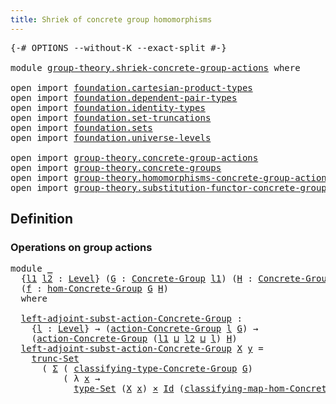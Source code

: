```yaml
---
title: Shriek of concrete group homomorphisms
---
```


<pre class="Agda"><a id="64" class="Symbol">{-#</a> <a id="68" class="Keyword">OPTIONS</a> <a id="76" class="Pragma">--without-K</a> <a id="88" class="Pragma">--exact-split</a> <a id="102" class="Symbol">#-}</a>

<a id="107" class="Keyword">module</a> <a id="114" href="group-theory.shriek-concrete-group-actions.html" class="Module">group-theory.shriek-concrete-group-actions</a> <a id="157" class="Keyword">where</a>

<a id="164" class="Keyword">open</a> <a id="169" class="Keyword">import</a> <a id="176" href="foundation.cartesian-product-types.html" class="Module">foundation.cartesian-product-types</a>
<a id="211" class="Keyword">open</a> <a id="216" class="Keyword">import</a> <a id="223" href="foundation.dependent-pair-types.html" class="Module">foundation.dependent-pair-types</a>
<a id="255" class="Keyword">open</a> <a id="260" class="Keyword">import</a> <a id="267" href="foundation.identity-types.html" class="Module">foundation.identity-types</a>
<a id="293" class="Keyword">open</a> <a id="298" class="Keyword">import</a> <a id="305" href="foundation.set-truncations.html" class="Module">foundation.set-truncations</a>
<a id="332" class="Keyword">open</a> <a id="337" class="Keyword">import</a> <a id="344" href="foundation.sets.html" class="Module">foundation.sets</a>
<a id="360" class="Keyword">open</a> <a id="365" class="Keyword">import</a> <a id="372" href="foundation.universe-levels.html" class="Module">foundation.universe-levels</a>

<a id="400" class="Keyword">open</a> <a id="405" class="Keyword">import</a> <a id="412" href="group-theory.concrete-group-actions.html" class="Module">group-theory.concrete-group-actions</a>
<a id="448" class="Keyword">open</a> <a id="453" class="Keyword">import</a> <a id="460" href="group-theory.concrete-groups.html" class="Module">group-theory.concrete-groups</a>
<a id="489" class="Keyword">open</a> <a id="494" class="Keyword">import</a> <a id="501" href="group-theory.homomorphisms-concrete-group-actions.html" class="Module">group-theory.homomorphisms-concrete-group-actions</a>
<a id="551" class="Keyword">open</a> <a id="556" class="Keyword">import</a> <a id="563" href="group-theory.substitution-functor-concrete-group-actions.html" class="Module">group-theory.substitution-functor-concrete-group-actions</a>
</pre>
## Definition

### Operations on group actions

<pre class="Agda"><a id="681" class="Keyword">module</a> <a id="688" href="group-theory.shriek-concrete-group-actions.html#688" class="Module">_</a>
  <a id="692" class="Symbol">{</a><a id="693" href="group-theory.shriek-concrete-group-actions.html#693" class="Bound">l1</a> <a id="696" href="group-theory.shriek-concrete-group-actions.html#696" class="Bound">l2</a> <a id="699" class="Symbol">:</a> <a id="701" href="Agda.Primitive.html#597" class="Postulate">Level</a><a id="706" class="Symbol">}</a> <a id="708" class="Symbol">(</a><a id="709" href="group-theory.shriek-concrete-group-actions.html#709" class="Bound">G</a> <a id="711" class="Symbol">:</a> <a id="713" href="group-theory.concrete-groups.html#2024" class="Function">Concrete-Group</a> <a id="728" href="group-theory.shriek-concrete-group-actions.html#693" class="Bound">l1</a><a id="730" class="Symbol">)</a> <a id="732" class="Symbol">(</a><a id="733" href="group-theory.shriek-concrete-group-actions.html#733" class="Bound">H</a> <a id="735" class="Symbol">:</a> <a id="737" href="group-theory.concrete-groups.html#2024" class="Function">Concrete-Group</a> <a id="752" href="group-theory.shriek-concrete-group-actions.html#696" class="Bound">l2</a><a id="754" class="Symbol">)</a>
  <a id="758" class="Symbol">(</a><a id="759" href="group-theory.shriek-concrete-group-actions.html#759" class="Bound">f</a> <a id="761" class="Symbol">:</a> <a id="763" href="group-theory.concrete-groups.html#7018" class="Function">hom-Concrete-Group</a> <a id="782" href="group-theory.shriek-concrete-group-actions.html#709" class="Bound">G</a> <a id="784" href="group-theory.shriek-concrete-group-actions.html#733" class="Bound">H</a><a id="785" class="Symbol">)</a>
  <a id="789" class="Keyword">where</a>

  <a id="798" href="group-theory.shriek-concrete-group-actions.html#798" class="Function">left-adjoint-subst-action-Concrete-Group</a> <a id="839" class="Symbol">:</a>
    <a id="845" class="Symbol">{</a><a id="846" href="group-theory.shriek-concrete-group-actions.html#846" class="Bound">l</a> <a id="848" class="Symbol">:</a> <a id="850" href="Agda.Primitive.html#597" class="Postulate">Level</a><a id="855" class="Symbol">}</a> <a id="857" class="Symbol">→</a> <a id="859" class="Symbol">(</a><a id="860" href="group-theory.concrete-group-actions.html#807" class="Function">action-Concrete-Group</a> <a id="882" href="group-theory.shriek-concrete-group-actions.html#846" class="Bound">l</a> <a id="884" href="group-theory.shriek-concrete-group-actions.html#709" class="Bound">G</a><a id="885" class="Symbol">)</a> <a id="887" class="Symbol">→</a>
    <a id="893" class="Symbol">(</a><a id="894" href="group-theory.concrete-group-actions.html#807" class="Function">action-Concrete-Group</a> <a id="916" class="Symbol">(</a><a id="917" href="group-theory.shriek-concrete-group-actions.html#693" class="Bound">l1</a> <a id="920" href="Agda.Primitive.html#810" class="Primitive Operator">⊔</a> <a id="922" href="group-theory.shriek-concrete-group-actions.html#696" class="Bound">l2</a> <a id="925" href="Agda.Primitive.html#810" class="Primitive Operator">⊔</a> <a id="927" href="group-theory.shriek-concrete-group-actions.html#846" class="Bound">l</a><a id="928" class="Symbol">)</a> <a id="930" href="group-theory.shriek-concrete-group-actions.html#733" class="Bound">H</a><a id="931" class="Symbol">)</a>
  <a id="935" href="group-theory.shriek-concrete-group-actions.html#798" class="Function">left-adjoint-subst-action-Concrete-Group</a> <a id="976" href="group-theory.shriek-concrete-group-actions.html#976" class="Bound">X</a> <a id="978" href="group-theory.shriek-concrete-group-actions.html#978" class="Bound">y</a> <a id="980" class="Symbol">=</a>
    <a id="986" href="foundation.set-truncations.html#4197" class="Function">trunc-Set</a>
      <a id="1002" class="Symbol">(</a> <a id="1004" href="foundation-core.dependent-pair-types.html#515" class="Record">Σ</a> <a id="1006" class="Symbol">(</a> <a id="1008" href="group-theory.concrete-groups.html#2425" class="Function">classifying-type-Concrete-Group</a> <a id="1040" href="group-theory.shriek-concrete-group-actions.html#709" class="Bound">G</a><a id="1041" class="Symbol">)</a>
          <a id="1053" class="Symbol">(</a> <a id="1055" class="Symbol">λ</a> <a id="1057" href="group-theory.shriek-concrete-group-actions.html#1057" class="Bound">x</a> <a id="1059" class="Symbol">→</a>
            <a id="1073" href="foundation-core.sets.html#1304" class="Function">type-Set</a> <a id="1082" class="Symbol">(</a><a id="1083" href="group-theory.shriek-concrete-group-actions.html#976" class="Bound">X</a> <a id="1085" href="group-theory.shriek-concrete-group-actions.html#1057" class="Bound">x</a><a id="1086" class="Symbol">)</a> <a id="1088" href="foundation-core.cartesian-product-types.html#590" class="Function Operator">×</a> <a id="1090" href="foundation-core.identity-types.html#1767" class="Datatype">Id</a> <a id="1093" class="Symbol">(</a><a id="1094" href="group-theory.concrete-groups.html#7368" class="Function">classifying-map-hom-Concrete-Group</a> <a id="1129" href="group-theory.shriek-concrete-group-actions.html#709" class="Bound">G</a> <a id="1131" href="group-theory.shriek-concrete-group-actions.html#733" class="Bound">H</a> <a id="1133" href="group-theory.shriek-concrete-group-actions.html#759" class="Bound">f</a> <a id="1135" href="group-theory.shriek-concrete-group-actions.html#1057" class="Bound">x</a><a id="1136" class="Symbol">)</a> <a id="1138" href="group-theory.shriek-concrete-group-actions.html#978" class="Bound">y</a><a id="1139" class="Symbol">))</a>
</pre>